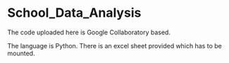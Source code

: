 # School_Data_Analysis

The code uploaded here is Google Collaboratory based.

The language is Python. There is an excel sheet provided which has to be mounted.
